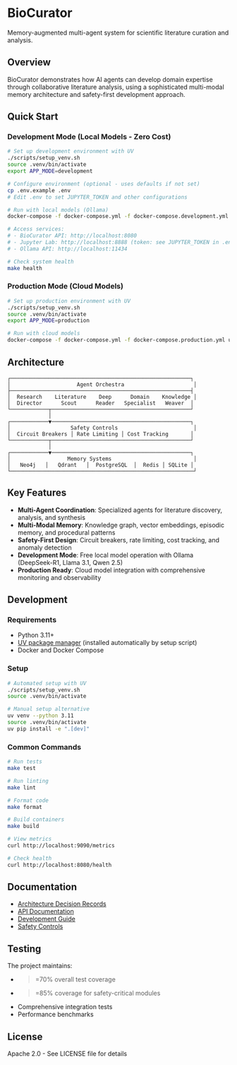 # BioCurator

Memory-augmented multi-agent system for scientific literature curation and analysis.

## Overview

BioCurator demonstrates how AI agents can develop domain expertise through collaborative literature analysis, using a sophisticated multi-modal memory architecture and safety-first development approach.

## Quick Start

### Development Mode (Local Models - Zero Cost)

```bash
# Set up development environment with UV
./scripts/setup_venv.sh
source .venv/bin/activate
export APP_MODE=development

# Configure environment (optional - uses defaults if not set)
cp .env.example .env
# Edit .env to set JUPYTER_TOKEN and other configurations

# Run with local models (Ollama)
docker-compose -f docker-compose.yml -f docker-compose.development.yml up

# Access services:
# - BioCurator API: http://localhost:8080
# - Jupyter Lab: http://localhost:8888 (token: see JUPYTER_TOKEN in .env or default: biocurator-dev)
# - Ollama API: http://localhost:11434

# Check system health
make health
```

### Production Mode (Cloud Models)

```bash
# Set up production environment with UV
./scripts/setup_venv.sh
source .venv/bin/activate
export APP_MODE=production

# Run with cloud models
docker-compose -f docker-compose.yml -f docker-compose.production.yml up
```

## Architecture

```text
┌─────────────────────────────────────────────────────────┐
│                     Agent Orchestra                      │
├─────────────────────────────────────────────────────────┤
│  Research    Literature    Deep      Domain    Knowledge │
│  Director      Scout      Reader   Specialist   Weaver  │
└────────────┬────────────────────────────────────────────┘
             │
┌────────────▼────────────────────────────────────────────┐
│                   Safety Controls                        │
│  Circuit Breakers │ Rate Limiting │ Cost Tracking       │
└────────────┬────────────────────────────────────────────┘
             │
┌────────────▼────────────────────────────────────────────┐
│                  Memory Systems                          │
│   Neo4j   │   Qdrant   │  PostgreSQL  │  Redis │ SQLite │
└──────────────────────────────────────────────────────────┘
```

## Key Features

- **Multi-Agent Coordination**: Specialized agents for literature discovery, analysis, and synthesis
- **Multi-Modal Memory**: Knowledge graph, vector embeddings, episodic memory, and procedural patterns
- **Safety-First Design**: Circuit breakers, rate limiting, cost tracking, and anomaly detection
- **Development Mode**: Free local model operation with Ollama (DeepSeek-R1, Llama 3.1, Qwen 2.5)
- **Production Ready**: Cloud model integration with comprehensive monitoring and observability

## Development

### Requirements

- Python 3.11+
- [UV package manager](https://docs.astral.sh/uv/) (installed automatically by setup script)
- Docker and Docker Compose

### Setup

```bash
# Automated setup with UV
./scripts/setup_venv.sh
source .venv/bin/activate

# Manual setup alternative
uv venv --python 3.11
source .venv/bin/activate
uv pip install -e ".[dev]"
```

### Common Commands

```bash
# Run tests
make test

# Run linting
make lint

# Format code
make format

# Build containers
make build

# View metrics
curl http://localhost:9090/metrics

# Check health
curl http://localhost:8080/health
```

## Documentation

- [Architecture Decision Records](docs/adr/)
- [API Documentation](docs/api/)
- [Development Guide](docs/development.md)
- [Safety Controls](docs/safety.md)

## Testing

The project maintains:

- >=70% overall test coverage
- >=85% coverage for safety-critical modules
- Comprehensive integration tests
- Performance benchmarks

## License

Apache 2.0 - See LICENSE file for details
